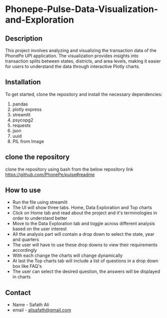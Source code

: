 # Phonepe-Pulse-Data-Visualization-and-Exploration

## Description 
This project involves analyzing and visualizing the transaction data of the PhonePe UPI application. The visualization provides insights into transaction splits between states, districts, and area levels, making it easier for users to understand the data through interactive Plotly charts. 

## Installation
To get started, clone the repository and install the necessary dependencies:
1) pandas
2) plotly express
3) streamlit
4) psycopg2
5) requests
6) json
7) uuid
8) PIL from Image

## clone the repository
clone the repository using bash from the below repository link
https://github.com/PhonePe/pulse#readme

## How to use
* Run the file using streamlit
* The UI will show three tabs. Home, Data Exploration and Top charts
* Click on Home tab and read about the project and it's terminologies in order to understand better
* Move to the Data Exploration tab and toggle across different analysis based on the user interest
* All the analysis part will contain a drop down to select the state, year and quarters
* The user will have to use these drop downs to view their requirements accordingly
* With each change the charts will change dynamically
* At last the Top charts tab will include a list of questions in a drop down box like FAQ's
* The user can select the desired question, the answers will be displayed in charts

## Contact
* Name - Safath Ali
* email - alisafath@gmail.com
